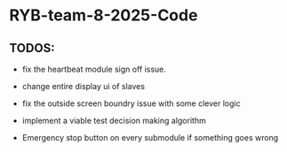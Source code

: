 # RYB-team-8-2025-Code
## TODOS:

- fix the heartbeat module sign off issue.

- change entire display ui of slaves

- fix the outside screen boundry issue with some clever logic

- implement a viable test decision making algorithm

- Emergency stop button on every submodule if something goes wrong


